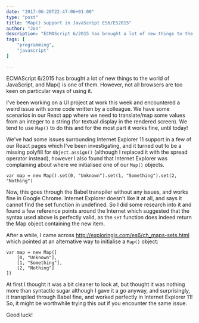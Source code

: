 ```yaml
---
date: "2017-06-20T22:47:06+01:00"
type: "post"
title: "Map() support in JavaScript ES6/ES2015"
author: "Jon"
description: "ECMAScript 6/2015 has brought a lot of new things to the world of JavaScript, and Map() is one of them. However, not all browsers are too keen on particular ways of using it..."
tags: [
	"programming",
	"javascript"
]

---
```


ECMAScript 6/2015 has brought a lot of new things to the world of JavaScript, and Map() is one of them. However, not all browsers are too keen on particular ways of using it.

I've been working on a UI project at work this week and encountered a weird issue with some code written by a colleague. We have some scenarios in our React app where we need to translate/map some values from an integer to a string (for textual display in the rendered screen). We tend to use `Map()` to do this and for the most part it works fine, until today!

We've had some issues surrounding Internet Explorer 11 support in a few of our React pages which I've been investigating, and it turned out to be a missing polyfill for `Object.assign()` (although I replaced it with the spread operator instead), however I also found that Internet Explorer was complaining about where we initialised one of our `Map()` objects.

	var map = new Map().set(0, "Unknown").set(1, "Something").set(2, "Nothing")

Now, this goes through the Babel transpiler without any issues, and works fine in Google Chrome. Internet Explorer doesn't like it at all, and says it cannot find the set function in undefined. So I did some research into it and found a few reference points around the Internet which suggested that the syntax used above is perfectly valid, as the `set` function does indeed return the Map object containing the new item.

After a while, I came across http://exploringjs.com/es6/ch_maps-sets.html which pointed at an alternative way to initialise a `Map()` object:

	var map = new Map([
		[0, "Unknown"],
		[1, "Something"],
		[2, "Nothing"]
	])

At first I thought it was a bit cleaner to look at, but thought it was nothing more than syntactic sugar although I gave it a go anyway, and surprisingly, it transpiled through Babel fine, and worked perfectly in Internet Explorer 11! So, it might be worthwhile trying this out if you encounter the same issue.

Good luck!